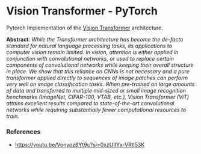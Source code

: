 # Vision Transformer - PyTorch

Pytorch Implementation of the [Vision Transformer](https://arxiv.org/abs/2010.11929v2) architecture. 

**Abstract**: *While the Transformer architecture has become the de-facto standard for natural language processing tasks, its applications to computer vision remain limited. In vision, attention is either applied in conjunction with convolutional networks, or used to replace certain components of convolutional networks while keeping their overall structure in place. We show that this reliance on CNNs is not necessary and a pure transformer applied directly to sequences of image patches can perform very well on image classification tasks. When pre-trained on large amounts of data and transferred to multiple mid-sized or small image recognition benchmarks (ImageNet, CIFAR-100, VTAB, etc.), Vision Transformer (ViT) attains excellent results compared to state-of-the-art convolutional networks while requiring substantially fewer computational resources to train.*

### References
- https://youtu.be/Vonyoz6Yt9c?si=0xzUIIYx-VRtl53K
